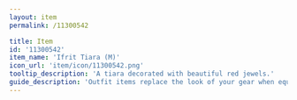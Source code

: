 ```yaml
---
layout: item
permalink: /11300542

title: Item
id: '11300542'
item_name: 'Ifrit Tiara (M)'
icon_url: 'item/icon/11300542.png'
tooltip_description: 'A tiara decorated with beautiful red jewels.'
guide_description: 'Outfit items replace the look of your gear when equipped.'
---
```


